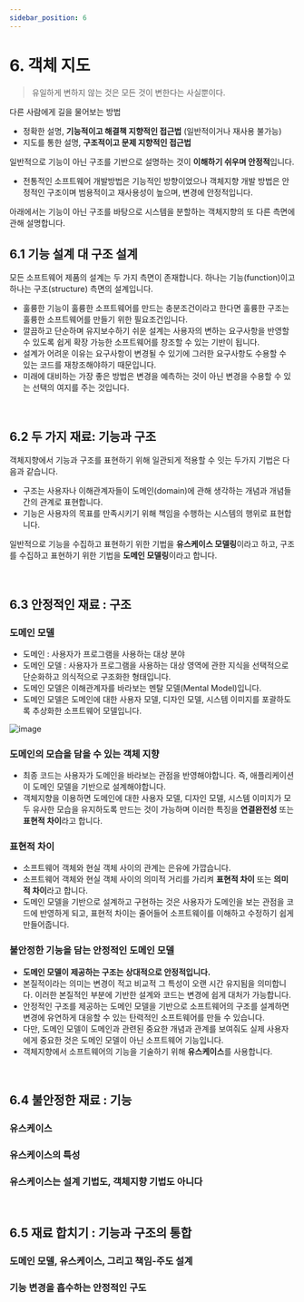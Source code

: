 ```yaml
---
sidebar_position: 6
---
```


# 6. 객체 지도

> 유일하게 변하지 않는 것은 모든 것이 변한다는 사실뿐이다.

다른 사람에게 길을 물어보는 방법

- 정확한 설명, **기능적이고 해결책 지향적인 접근법** (일반적이거나 재사용 불가능)
- 지도를 통한 설명, **구조적이고 문제 지향적인 접근법**

일반적으로 기능이 아닌 구조를 기반으로 설명하는 것이 **이해하기 쉬우며 안정적**입니다.

- 전통적인 소프트웨어 개발방법은 기능적인 방향이었으나 객체지향 개발 방법은 안정적인 구조이며 범용적이고 재사용성이 높으며, 변경에 안정적입니다.

아래에서는 기능이 아닌 구조를 바탕으로 시스템을 분할하는 객체지향의 또 다른 측면에 관해 설명합니다.

## 6.1 기능 설계 대 구조 설계

모든 소프트웨어 제품의 설계는 두 가지 측면이 존재합니다. 하나는 기능(function)이고 하나는 구조(structure) 측면의 설계입니다.

- 훌륭한 기능이 훌륭한 소프트웨어를 만드는 충분조건이라고 한다면 훌륭한 구조는 훌륭한 소프트웨어를 만들기 위한 필요조건입니다.
- 깔끔하고 단순하며 유지보수하기 쉬운 설계는 사용자의 변하는 요구사항을 반영할 수 있도록 쉽게 확장 가능한 소프트웨어를 창조할 수 있는 기반이 됩니다.
- 설계가 어려운 이유는 요구사항이 변경될 수 있기에 그러한 요구사항도 수용할 수 있는 코드를 재창조해야하기 때문입니다.
- 미래에 대비하는 가장 좋은 방법은 변경을 예측하는 것이 아닌 변경을 수용할 수 있는 선택의 여지를 주는 것입니다.

<br/>

## 6.2 두 가지 재료: 기능과 구조

객체지향에서 기능과 구조를 표현하기 위해 일관되게 적용할 수 잇는 두가지 기법은 다음과 같습니다.

- 구조는 사용자나 이해관계자들이 도메인(domain)에 관해 생각하는 개념과 개념들 간의 관계로 표현합니다.
- 기능은 사용자의 목표를 만족시키기 위해 책임을 수행하는 시스템의 행위로 표현합니다.

일반적으로 기능을 수집하고 표현하기 위한 기법을 **유스케이스 모델링**이라고 하고, 구조를 수집하고 표현하기 위한 기법을 **도메인 모델링**이라고 합니다.

<br/>

## 6.3 안정적인 재료 : 구조

### 도메인 모델

- 도메인 : 사용자가 프로그램을 사용하는 대상 분야
- 도메인 모델 : 사용자가 프로그램을 사용하는 대상 영역에 관한 지식을 선택적으로 단순화하고 의식적으로 구조화한 형태입니다.
- 도메인 모델은 이해관계자를 바라보는 멘탈 모델(Mental Model)입니다.
- 도메인 모델은 도메인에 대한 사용자 모델, 디자인 모델, 시스템 이미지를 포괄하도록 추상화한 소프트웨어 모델입니다.

![image](https://user-images.githubusercontent.com/42582516/132264347-f57b25a7-01eb-4305-be60-f66f56052416.png)

### 도메인의 모습을 담을 수 있는 객체 지향

- 최종 코드는 사용자가 도메인을 바라보는 관점을 반영해야합니다. 즉, 애플리케이션이 도메인 모델을 기반으로 설계해야합니다.
- 객체지향을 이용하면 도메인에 대한 사용자 모델, 디자인 모델, 시스템 이미지가 모두 유사한 모습을 유지하도록 만드는 것이 가능하며 이러한 특징을 **연결완전성** 또는 **표현적 차이**라고 합니다.

### 표현적 차이

- 소프트웨어 객체와 현실 객체 사이의 관계는 은유에 가깝습니다.
- 소프트웨어 객체와 현실 객체 사이의 의미적 거리를 가리켜 **표현적 차이** 또는 **의미적 차이**라고 합니다.
- 도메인 모델을 기반으로 설계하고 구현하는 것은 사용자가 도메인을 보는 관점을 코드에 반영하게 되고, 표현적 차이는 줄어들어 소프트웨이를 이해하고 수정하기 쉽게 만들어줍니다.

### 불안정한 기능을 담는 안정적인 도메인 모델

- **도메인 모델이 제공하는 구조는 상대적으로 안정적입니다.**
- 본질적이라는 의미는 변경이 적고 비교적 그 특성이 오랜 시간 유지됨을 의미합니다. 이러한 본질적인 부분에 기반한 설계와 코드는 변경에 쉽게 대처가 가능합니다.
- 안정적인 구조를 제공하는 도메인 모델을 기반으로 소프트웨어의 구조를 설계하면 변경에 유연하게 대응할 수 있는 탄력적인 소프트웨어를 만들 수 있습니다.
- 다만, 도메인 모델이 도메인과 관련된 중요한 개념과 관계를 보여줘도 실제 사용자에게 중요한 것은 도메인 모델이 아닌 소프트웨어 기능입니다.
- 객체지향에서 소프트웨어의 기능을 기술하기 위해 **유스케이스**를 사용합니다.

<br/>

## 6.4 불안정한 재료 : 기능

### 유스케이스

### 유스케이스의 특성

### 유스케이스는 설계 기법도, 객체지향 기법도 아니다

<br/>

## 6.5 재료 합치기 : 기능과 구조의 통합

### 도메인 모델, 유스케이스, 그리고 책임-주도 설계

### 기능 변경을 흡수하는 안정적인 구도
